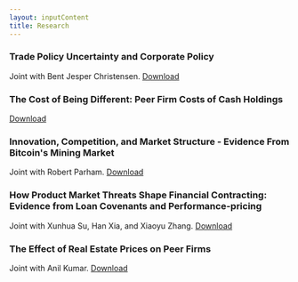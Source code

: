 ```yaml
---
layout: inputContent
title: Research
---
```


### Trade Policy Uncertainty and Corporate Policy
Joint with Bent Jesper Christensen. [Download](files/tradePolicyUncertaintyCorporatePolicy.pdf "Trade Policy Uncertainty and Corporate Policy")

### The Cost of Being Different: Peer Firm Costs of Cash Holdings
[Download](https://dx.doi.org/10.2139/ssrn.2972422 "The Cost of Being Different: Peer Firm Costs of Cash Holdings")

### Innovation, Competition, and Market Structure - Evidence From Bitcoin's Mining Market
Joint with Robert Parham.  [Download](https://dx.doi.org/10.2139/ssrn.3080586 "Predictability, Innovation, and Competition in Bitcoin's Mining Market")

### How Product Market Threats Shape Financial Contracting: Evidence from Loan Covenants and Performance-pricing
Joint with Xunhua Su, Han Xia, and Xiaoyu Zhang. [Download](https://dx.doi.org/10.2139/ssrn.2410568 "Product market Threats and Financial Contracting: Evidence from Performance-Sensitive Debt")

### The Effect of Real Estate Prices on Peer Firms
Joint with Anil Kumar. [Download](https://dx.doi.org/10.2139/ssrn.3591470 "The Effect of Real Estate Prices on Peer Firms")
